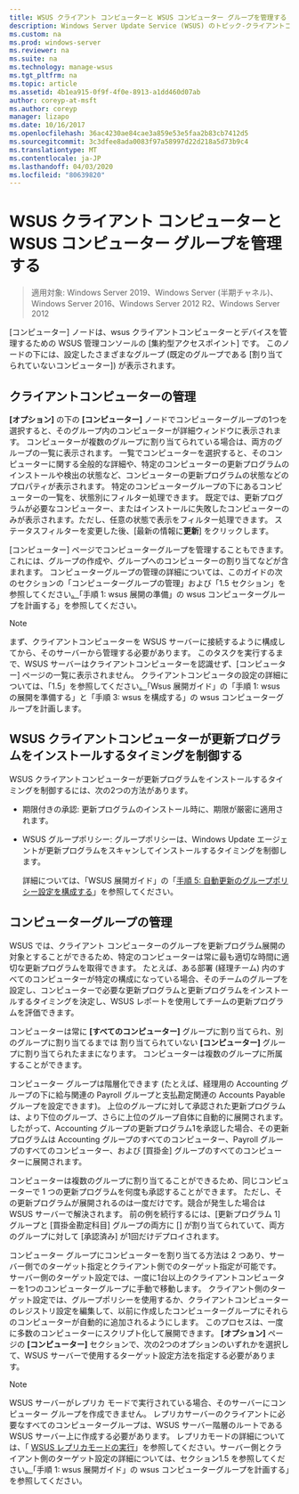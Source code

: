```yaml
---
title: WSUS クライアント コンピューターと WSUS コンピューター グループを管理する
description: Windows Server Update Service (WSUS) のトピック-クライアントコンピューターとグループを管理する方法
ms.custom: na
ms.prod: windows-server
ms.reviewer: na
ms.suite: na
ms.technology: manage-wsus
ms.tgt_pltfrm: na
ms.topic: article
ms.assetid: 4b1ea915-0f9f-4f0e-8913-a1dd460d07ab
author: coreyp-at-msft
ms.author: coreyp
manager: lizapo
ms.date: 10/16/2017
ms.openlocfilehash: 36ac4230ae84cae3a859e53e5faa2b83cb7412d5
ms.sourcegitcommit: 3c3dfee8ada0083f97a58997d22d218a5d73b9c4
ms.translationtype: MT
ms.contentlocale: ja-JP
ms.lasthandoff: 04/03/2020
ms.locfileid: "80639820"
---
```

# <a name="managing-wsus-client-computers-and-wsus-computer-groups"></a>WSUS クライアント コンピューターと WSUS コンピューター グループを管理する

>適用対象: Windows Server 2019、Windows Server (半期チャネル)、Windows Server 2016、Windows Server 2012 R2、Windows Server 2012

[コンピューター] ノードは、wsus クライアントコンピューターとデバイスを管理するための WSUS 管理コンソールの [集約型アクセスポイント] です。 このノードの下には、設定したさまざまなグループ (既定のグループである [割り当てられていないコンピューター]) が表示されます。

## <a name="managing-client-computers"></a>クライアントコンピューターの管理
**[オプション]** の下の **[コンピューター]** ノードでコンピューターグループの1つを選択すると、そのグループ内のコンピューターが詳細ウィンドウに表示されます。 コンピューターが複数のグループに割り当てられている場合は、両方のグループの一覧に表示されます。 一覧でコンピューターを選択すると、そのコンピューターに関する全般的な詳細や、特定のコンピューターの更新プログラムのインストールや検出の状態など、コンピューターの更新プログラムの状態などのプロパティが表示されます。 特定のコンピューターグループの下にあるコンピューターの一覧を、状態別にフィルター処理できます。 既定では、更新プログラムが必要なコンピューター、またはインストールに失敗したコンピューターのみが表示されます。ただし、任意の状態で表示をフィルター処理できます。 ステータスフィルターを変更した後、[最新の情報に**更新**] をクリックします。

[コンピューター] ページでコンピューターグループを管理することもできます。これには、グループの作成や、グループへのコンピューターの割り当てなどが含まれます。 コンピューターグループの管理の詳細については、このガイドの次のセクションの「コンピューターグループの管理」および「1.5 セクション」を参照してください[。](../plan/plan-your-wsus-deployment.md#15-plan-wsus-computer-groups)「手順 1: wsus 展開の準備」の wsus コンピューターグループを計画する」を参照してください。

> [!NOTE]
> まず、クライアントコンピューターを WSUS サーバーに接続するように構成してから、そのサーバーから管理する必要があります。 このタスクを実行するまで、WSUS サーバーはクライアントコンピューターを認識せず、[コンピューター] ページの一覧に表示されません。 クライアントコンピュータの設定の詳細については、「1.5」を参照してください[。](../plan/plan-your-wsus-deployment.md#15-plan-wsus-computer-groups)「Wsus 展開ガイド」の「手順 1: wsus の展開を準備する」と「手順 3: wsus を構成する」の wsus コンピューターグループを計画します。

## <a name="controlling-when-wsus-client-computers-install-updates"></a>WSUS クライアントコンピューターが更新プログラムをインストールするタイミングを制御する
WSUS クライアントコンピューターが更新プログラムをインストールするタイミングを制御するには、次の2つの方法があります。

-   期限付きの承認: 更新プログラムのインストール時に、期限が厳密に適用されます。

-   WSUS グループポリシー: グループポリシーは、Windows Update エージェントが更新プログラムをスキャンしてインストールするタイミングを制御します。

    詳細については、「WSUS 展開ガイド」の「[手順 5: 自動更新のグループポリシー設定を構成する](../deploy/4-configure-group-policy-settings-for-automatic-updates.md)」を参照してください。

## <a name="managing-computer-groups"></a>コンピューターグループの管理
WSUS では、クライアント コンピューターのグループを更新プログラム展開の対象とすることができるため、特定のコンピューターは常に最も適切な時間に適切な更新プログラムを取得できます。 たとえば、ある部署 (経理チーム) 内のすべてのコンピューターが特定の構成になっている場合、そのチームのグループを設定し、コンピューターで必要な更新プログラムと更新プログラムをインストールするタイミングを決定し、WSUS レポートを使用してチームの更新プログラムを評価できます。

コンピューターは常に **[すべてのコンピューター]** グループに割り当てられ、別のグループに割り当てるまでは 割り当てられていない **[コンピューター]** グループに割り当てられたままになります。 コンピューターは複数のグループに所属することができます。

コンピューター グループは階層化できます (たとえば、経理用の Accounting グループの下に給与関連の Payroll グループと支払勘定関連の Accounts Payable グループを設定できます)。 上位のグループに対して承認された更新プログラムは、より下位のグループ、さらに上位のグループ自体に自動的に展開されます。 したがって、Accounting グループの更新プログラム1を承認した場合、その更新プログラムは Accounting グループのすべてのコンピューター、Payroll グループのすべてのコンピューター、および [買掛金] グループのすべてのコンピューターに展開されます。

コンピューターは複数のグループに割り当てることができるため、同じコンピューターで 1 つの更新プログラムを何度も承認することができます。 ただし、その更新プログラムが展開されるのは一度だけです。競合が発生した場合は WSUS サーバーで解決されます。 前の例を続行するには、[更新プログラム 1] グループと [買掛金勘定科目] グループの両方に [] が割り当てられていて、両方のグループに対して [承認済み] が1回だけデプロイされます。

コンピューター グループにコンピューターを割り当てる方法は 2 つあり、サーバー側でのターゲット指定とクライアント側でのターゲット指定が可能です。 サーバー側のターゲット設定では、一度に1台以上のクライアントコンピューターを1つのコンピューターグループに手動で移動します。 クライアント側のターゲット設定では、グループポリシーを使用するか、クライアントコンピューターのレジストリ設定を編集して、以前に作成したコンピューターグループにそれらのコンピューターが自動的に追加されるようにします。 このプロセスは、一度に多数のコンピューターにスクリプト化して展開できます。 **[オプション]** ページの **[コンピューター]** セクションで、次の2つのオプションのいずれかを選択して、WSUS サーバーで使用するターゲット設定方法を指定する必要があります。

> [!NOTE]
> WSUS サーバーがレプリカ モードで実行されている場合、そのサーバーにコンピューター グループを作成できません。 レプリカサーバーのクライアントに必要なすべてのコンピューターグループは、WSUS サーバー階層のルートである WSUS サーバー上に作成する必要があります。 レプリカモードの詳細については、「 [WSUS レプリカモードの実行](running-wsus-replica-mode.md)」を参照してください。サーバー側とクライアント側のターゲット設定の詳細については、セクション1.5 を参照してください[。](../plan/plan-your-wsus-deployment.md#15-plan-wsus-computer-groups)「手順 1: wsus 展開ガイド」の wsus コンピューターグループを計画する」を参照してください。


